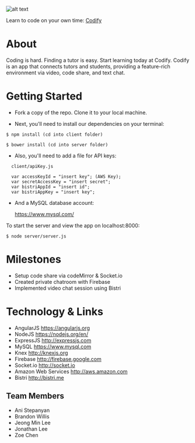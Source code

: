 
![alt text](https://s3.amazonaws.com/perlproject/Screen+Shot+2016-05-20+at+4.28.25+PM.png "Logo Title Text 1")


Learn to code on your own time: [Codify](http://codifyme.prom "Codify")


# About
  Coding is hard. Finding a tutor is easy. Start learning today at Codify. Codify is an app that connects tutors and students, providing a feature-rich environment via video, code share, and text chat.

# Getting Started
* Fork a copy of the repo. Clone it to your local machine. 
  
* Next, you'll need to install our dependencies on your terminal:

```
$ npm install (cd into client folder)
```
```
$ bower install (cd into server folder)
```

* Also, you'll need to add a file for API keys:

```
  client/apiKey.js

  var accessKeyId = "insert key"; (AWS Key);
  var secretAccessKey = "insert secret"; 
  var bistriAppId = "insert id"; 
  var bistriAppKey = "insert key";
```
* And a MySQL database account: 

  https://www.mysql.com/

To start the server and view the app on localhost:8000:

```
$ node server/server.js 
```

# Milestones
* Setup code share via codeMirror & Socket.io
* Created private chatroom with Firebase
* Implemented video chat session using Bistri

# Technology & Links

* AngularJS <https://angularjs.org>
* NodeJS <https://nodejs.org/en/>
* ExpressJS <http://expressjs.com>
* MySQL <https://www.mysql.com>
* Knex <http://knexjs.org>
* Firebase <http://firebase.google.com>
* Socket.io <http://socket.io>
* Amazon Web Services <http://aws.amazon.com>
* Bistri <http://bistri.me>

## Team Members ##
* Ani Stepanyan
* Brandon Willis
* Jeong Min Lee
* Jonathan Lee
* Zoe Chen
